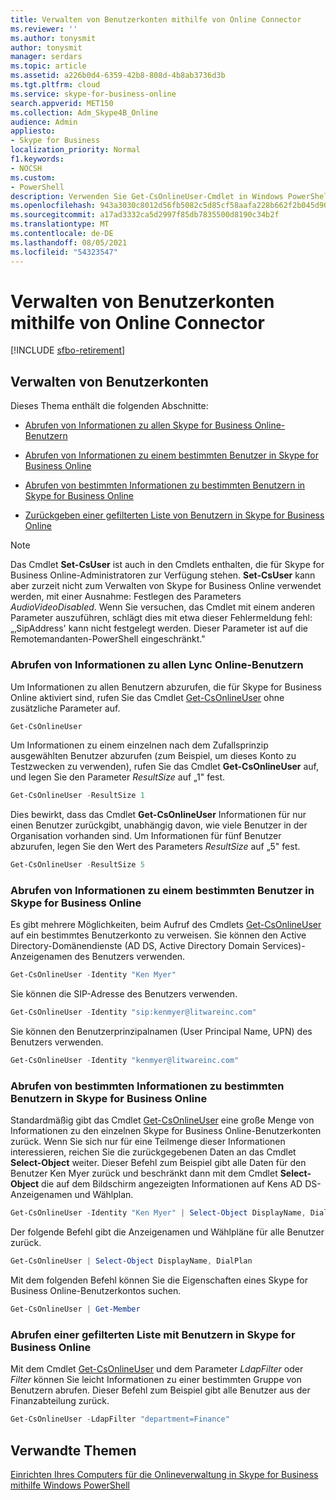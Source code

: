 ```yaml
---
title: Verwalten von Benutzerkonten mithilfe von Online Connector
ms.reviewer: ''
ms.author: tonysmit
author: tonysmit
manager: serdars
ms.topic: article
ms.assetid: a226b0d4-6359-42b8-808d-4b8ab3736d3b
ms.tgt.pltfrm: cloud
ms.service: skype-for-business-online
search.appverid: MET150
ms.collection: Adm_Skype4B_Online
audience: Admin
appliesto:
- Skype for Business
localization_priority: Normal
f1.keywords:
- NOCSH
ms.custom:
- PowerShell
description: Verwenden Sie Get-CsOnlineUser-Cmdlet in Windows PowerShell, um Informationen über die Onlinebenutzer Ihrer Skype for Business Organisation zu erhalten.
ms.openlocfilehash: 943a3030c8012d56fb5082c5d85cf58aafa228b662f2b045d90c9d3ba97d80aa
ms.sourcegitcommit: a17ad3332ca5d2997f85db7835500d8190c34b2f
ms.translationtype: MT
ms.contentlocale: de-DE
ms.lasthandoff: 08/05/2021
ms.locfileid: "54323547"
---
```

# <a name="manage-user-accounts-using-the-online-connector"></a>Verwalten von Benutzerkonten mithilfe von Online Connector

[!INCLUDE [sfbo-retirement](../../Hub/includes/sfbo-retirement.md)]

## <a name="manage-user-accounts"></a>Verwalten von Benutzerkonten

Dieses Thema enthält die folgenden Abschnitte:

- [Abrufen von Informationen zu allen Skype for Business Online-Benutzern](manage-user-accounts-using-the-online-connector.md#BKAllUsers)

- [Abrufen von Informationen zu einem bestimmten Benutzer in Skype for Business Online](manage-user-accounts-using-the-online-connector.md#BKSpecificUser)

- [Abrufen von bestimmten Informationen zu bestimmten Benutzern in Skype for Business Online](manage-user-accounts-using-the-online-connector.md#BKSpecificUsers)

- [Zurückgeben einer gefilterten Liste von Benutzern in Skype for Business Online](manage-user-accounts-using-the-online-connector.md#BKListofUsers)

> [!NOTE]
> Das Cmdlet **Set-CsUser** ist auch in den Cmdlets enthalten, die für Skype for Business Online-Administratoren zur Verfügung stehen. **Set-CsUser** kann aber zurzeit nicht zum Verwalten von Skype for Business Online verwendet werden, mit einer Ausnahme: Festlegen des Parameters _AudioVideoDisabled_. Wenn Sie versuchen, das Cmdlet mit einem anderen Parameter auszuführen, schlägt dies mit etwa dieser Fehlermeldung fehl: „‚SipAddress' kann nicht festgelegt werden. Dieser Parameter ist auf die Remotemandanten-PowerShell eingeschränkt."

### <a name="return-information-about-all-your-skype-for-business-online-users"></a>Abrufen von Informationen zu allen Lync Online-Benutzern
<a name="BKAllUsers"> </a>

Um Informationen zu allen Benutzern abzurufen, die für Skype for Business Online aktiviert sind, rufen Sie das Cmdlet [Get-CsOnlineUser](/powershell/module/skype/Get-CsOnlineUser) ohne zusätzliche Parameter auf.

```PowerShell
Get-CsOnlineUser
```

Um Informationen zu einem einzelnen nach dem Zufallsprinzip ausgewählten Benutzer abzurufen (zum Beispiel, um dieses Konto zu Testzwecken zu verwenden), rufen Sie das Cmdlet **Get-CsOnlineUser** auf, und legen Sie den Parameter _ResultSize_ auf „1" fest.

```PowerShell
Get-CsOnlineUser -ResultSize 1
```

Dies bewirkt, dass das Cmdlet **Get-CsOnlineUser** Informationen für nur einen Benutzer zurückgibt, unabhängig davon, wie viele Benutzer in der Organisation vorhanden sind. Um Informationen für fünf Benutzer abzurufen, legen Sie den Wert des Parameters _ResultSize_ auf „5" fest.

```PowerShell
Get-CsOnlineUser -ResultSize 5
```

### <a name="return-information-for-a-specific-user-in-skype-for-business-online"></a>Abrufen von Informationen zu einem bestimmten Benutzer in Skype for Business Online
<a name="BKSpecificUser"> </a>

Es gibt mehrere Möglichkeiten, beim Aufruf des Cmdlets [Get-CsOnlineUser](/powershell/module/skype/Get-CsOnlineUser) auf ein bestimmtes Benutzerkonto zu verweisen. Sie können den Active Directory-Domänendienste (AD DS, Active Directory Domain Services)-Anzeigenamen des Benutzers verwenden.

```PowerShell
Get-CsOnlineUser -Identity "Ken Myer"
```

Sie können die SIP-Adresse des Benutzers verwenden.

```PowerShell
Get-CsOnlineUser -Identity "sip:kenmyer@litwareinc.com"
```

Sie können den Benutzerprinzipalnamen (User Principal Name, UPN) des Benutzers verwenden.

```PowerShell
Get-CsOnlineUser -Identity "kenmyer@litwareinc.com"
```

### <a name="return-specific-information-for-specific-users-in-skype-for-business-online"></a>Abrufen von bestimmten Informationen zu bestimmten Benutzern in Skype for Business Online
<a name="BKSpecificUsers"> </a>

Standardmäßig gibt das Cmdlet [Get-CsOnlineUser](/powershell/module/skype/Get-CsOnlineUser) eine große Menge von Informationen zu den einzelnen Skype for Business Online-Benutzerkonten zurück. Wenn Sie sich nur für eine Teilmenge dieser Informationen interessieren, reichen Sie die zurückgegebenen Daten an das Cmdlet **Select-Object** weiter. Dieser Befehl zum Beispiel gibt alle Daten für den Benutzer Ken Myer zurück und beschränkt dann mit dem Cmdlet **Select-Object** die auf dem Bildschirm angezeigten Informationen auf Kens AD DS-Anzeigenamen und Wählplan.

```PowerShell
Get-CsOnlineUser -Identity "Ken Myer" | Select-Object DisplayName, DialPlan
```

Der folgende Befehl gibt die Anzeigenamen und Wählpläne für alle Benutzer zurück.

```PowerShell
Get-CsOnlineUser | Select-Object DisplayName, DialPlan
```

Mit dem folgenden Befehl können Sie die Eigenschaften eines Skype for Business Online-Benutzerkontos suchen.

```PowerShell
Get-CsOnlineUser | Get-Member
```

### <a name="return-a-filtered-list-of-users-in-skype-for-business-online"></a>Abrufen einer gefilterten Liste mit Benutzern in Skype for Business Online
<a name="BKListofUsers"> </a>

Mit dem Cmdlet [Get-CsOnlineUser](/powershell/module/skype/Get-CsOnlineUser) und dem Parameter _LdapFilter_ oder _Filter_ können Sie leicht Informationen zu einer bestimmten Gruppe von Benutzern abrufen. Dieser Befehl zum Beispiel gibt alle Benutzer aus der Finanzabteilung zurück.

```PowerShell
Get-CsOnlineUser -LdapFilter "department=Finance"
```

## <a name="related-topics"></a>Verwandte Themen
[Einrichten Ihres Computers für die Onlineverwaltung in Skype for Business mithilfe Windows PowerShell](set-up-your-computer-for-windows-powershell.md)
